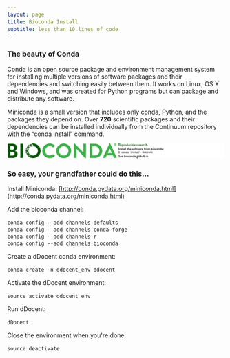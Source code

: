 ```yaml
---
layout: page
title: Bioconda Install
subtitle: less than 10 lines of code
---
```


### The beauty of Conda

Conda is an open source package and environment management system for installing multiple versions of software packages and their dependencies and switching easily between them. It works on Linux, OS X and Windows, and was created for Python programs but can package and distribute any software.

Miniconda is a small version that includes only conda, Python, and the packages they depend on. Over **720** scientific packages and their dependencies can be installed individually from the Continuum repository with the “conda install” command.

![alt text](/biocondabadge.png)

### So easy, your grandfather could do this...

Install Miniconda: [http://conda.pydata.org/miniconda.html](http://conda.pydata.org/miniconda.html)

Add the bioconda channel:

```
conda config --add channels defaults
conda config --add channels conda-forge
conda config --add channels r
conda config --add channels bioconda
```

Create a dDocent conda environment:

```
conda create -n ddocent_env ddocent
```

Activate the dDocent environment:

```
source activate ddocent_env
```

Run dDocent:

```
dDocent
```

Close the environment when you're done:

```
source deactivate
```
